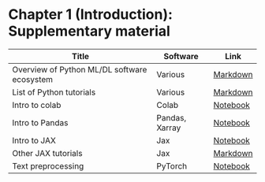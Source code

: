 # Chapter 1 (Introduction): Supplementary material
|Title|Software|Link|
-|-|-
|Overview of Python ML/DL software ecosystem|Various|[Markdown](https://colab.research.google.com/github/probml/probml-notebooks/tree/main/markdown/software.md)
|List of Python tutorials|Various|[Markdown](https://colab.research.google.com/github/probml/probml-notebooks/tree/main/markdown/python_tutorials.md)
|Intro to colab|Colab|[Notebook](https://colab.research.google.com/github/probml/probml-notebooks/tree/main/notebooks/colab_intro.ipynb)
|Intro to Pandas|Pandas, Xarray|[Notebook](https://colab.research.google.com/github/probml/probml-notebooks/tree/main/notebooks/pandas_intro.ipynb)
|Intro to JAX|Jax|[Notebook](https://colab.research.google.com/github/probml/probml-notebooks/tree/main/notebooks/jax_intro.ipynb)
|Other JAX tutorials|Jax|[Markdown](https://colab.research.google.com/github/probml/probml-notebooks/tree/main/markdown/jax_tutorials.md)
|Text preprocessing|PyTorch|[Notebook](https://colab.research.google.com/github/probml/probml-notebooks/tree/main/notebooks/text_preproc_torch.ipynb)